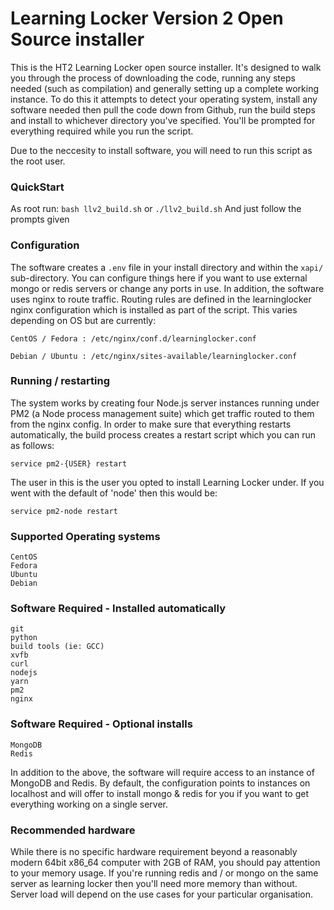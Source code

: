 # Learning Locker Version 2 Open Source installer

This is the HT2 Learning Locker open source installer. It's designed to walk you through the process of
downloading the code, running any steps needed (such as compilation) and generally setting up a complete
working instance. To do this it attempts to detect your operating system, install any software needed
then pull the code down from Github, run the build steps and install to whichever directory you've
specified. You'll be prompted for everything required while you run the script.

Due to the neccesity to install software, you will need to run this script as the root user.


### QuickStart
As root run:
	`bash llv2_build.sh`
	or
	`./llv2_build.sh`
And just follow the prompts given


### Configuration
The software creates a `.env` file in your install directory and within the `xapi/` sub-directory. You can
configure things here if you want to use external mongo or redis servers or change any ports in use.
In addition, the software uses nginx to route traffic. Routing rules are defined in the learninglocker
nginx configuration which is installed as part of the script. This varies depending on OS but are
currently:

	CentOS / Fedora : /etc/nginx/conf.d/learninglocker.conf

	Debian / Ubuntu : /etc/nginx/sites-available/learninglocker.conf


### Running / restarting
The system works by creating four Node.js server instances running under PM2 (a Node process management suite) which get traffic routed
to them from the nginx config. In order to make sure that everything restarts automatically, the build
process creates a restart script which you can run as follows:

	service pm2-{USER} restart

The user in this is the user you opted to install Learning Locker under. If you went with the default of
'node' then this would be:

	service pm2-node restart


### Supported Operating systems
	CentOS
	Fedora
	Ubuntu
	Debian

### Software Required - Installed automatically
	git
	python
	build tools (ie: GCC)
	xvfb
	curl
	nodejs
	yarn
	pm2
	nginx

### Software Required - Optional installs
	MongoDB
	Redis

In addition to the above, the software will require access to an instance of MongoDB and Redis. By default,
the configuration points to instances on localhost and will offer to install mongo & redis for you if you
want to get everything working on a single server.


### Recommended hardware
While there is no specific hardware requirement beyond a reasonably modern 64bit x86_64 computer with 2GB of
RAM, you should pay attention to your memory usage. If you're running redis and / or mongo on the same server
as learning locker then you'll need more memory than without. Server load will depend on the use cases for
your particular organisation.

